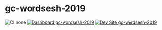 # gc-wordsesh-2019

![CI none](https://img.shields.io/badge/ci-none-orange.svg)
[![Dashboard gc-wordsesh-2019](https://img.shields.io/badge/dashboard-gc_wordsesh_2019-yellow.svg)](https://dashboard.pantheon.io/sites/fe17c212-5c9b-494b-b57c-e90258137a04#dev/code)
[![Dev Site gc-wordsesh-2019](https://img.shields.io/badge/site-gc_wordsesh_2019-blue.svg)](http://dev-gc-wordsesh-2019.pantheonsite.io/)